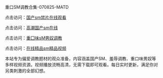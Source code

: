 重口SM调教合集-070825-MATD

点击访问：<a href="https://heiliaoxwd5i8.pages.dev">国产sm禁片在线观看</a>

点击访问：<a href="https://heiliaowzu4ur.pages.dev">高潮国产sm在线</a>

点击访问：<a href="https://heiliaozj3tjd.pages.dev">重囗味sM男奴调教</a>

点击访问：<a href="https://heiliaoe8ajia.pages.dev">在线精品sm精品视频</a>

本站专为偏爱调教题材的观众准备，内容涵盖国产SM、羞辱调教、重口味男奴等多样视频资源。视频播放流畅高清，无需下载即可观看。每日实时更新，满足你对另类刺激的全部幻想。

<span style="display:none;">[Canonical link](https://github.com/nb0708/nb0708 ）</span>
